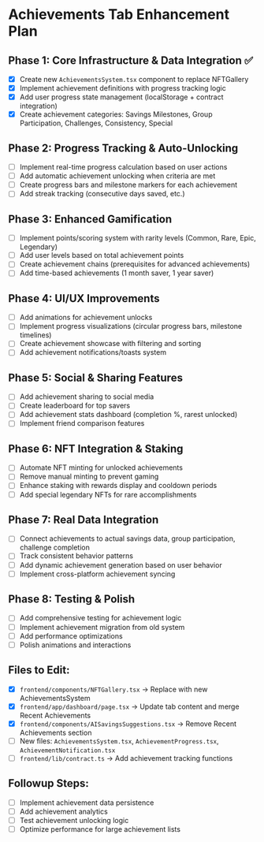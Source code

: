 # Achievements Tab Enhancement Plan

## Phase 1: Core Infrastructure & Data Integration ✅
- [x] Create new `AchievementsSystem.tsx` component to replace NFTGallery
- [x] Implement achievement definitions with progress tracking logic
- [x] Add user progress state management (localStorage + contract integration)
- [x] Create achievement categories: Savings Milestones, Group Participation, Challenges, Consistency, Special

## Phase 2: Progress Tracking & Auto-Unlocking
- [ ] Implement real-time progress calculation based on user actions
- [ ] Add automatic achievement unlocking when criteria are met
- [ ] Create progress bars and milestone markers for each achievement
- [ ] Add streak tracking (consecutive days saved, etc.)

## Phase 3: Enhanced Gamification
- [ ] Implement points/scoring system with rarity levels (Common, Rare, Epic, Legendary)
- [ ] Add user levels based on total achievement points
- [ ] Create achievement chains (prerequisites for advanced achievements)
- [ ] Add time-based achievements (1 month saver, 1 year saver)

## Phase 4: UI/UX Improvements
- [ ] Add animations for achievement unlocks
- [ ] Implement progress visualizations (circular progress bars, milestone timelines)
- [ ] Create achievement showcase with filtering and sorting
- [ ] Add achievement notifications/toasts system

## Phase 5: Social & Sharing Features
- [ ] Add achievement sharing to social media
- [ ] Create leaderboard for top savers
- [ ] Add achievement stats dashboard (completion %, rarest unlocked)
- [ ] Implement friend comparison features

## Phase 6: NFT Integration & Staking
- [ ] Automate NFT minting for unlocked achievements
- [ ] Remove manual minting to prevent gaming
- [ ] Enhance staking with rewards display and cooldown periods
- [ ] Add special legendary NFTs for rare accomplishments

## Phase 7: Real Data Integration
- [ ] Connect achievements to actual savings data, group participation, challenge completion
- [ ] Track consistent behavior patterns
- [ ] Add dynamic achievement generation based on user behavior
- [ ] Implement cross-platform achievement syncing

## Phase 8: Testing & Polish
- [ ] Add comprehensive testing for achievement logic
- [ ] Implement achievement migration from old system
- [ ] Add performance optimizations
- [ ] Polish animations and interactions

## Files to Edit:
- [x] `frontend/components/NFTGallery.tsx` → Replace with new AchievementsSystem
- [x] `frontend/app/dashboard/page.tsx` → Update tab content and merge Recent Achievements
- [x] `frontend/components/AISavingsSuggestions.tsx` → Remove Recent Achievements section
- [ ] New files: `AchievementsSystem.tsx`, `AchievementProgress.tsx`, `AchievementNotification.tsx`
- [ ] `frontend/lib/contract.ts` → Add achievement tracking functions

## Followup Steps:
- [ ] Implement achievement data persistence
- [ ] Add achievement analytics
- [ ] Test achievement unlocking logic
- [ ] Optimize performance for large achievement lists
